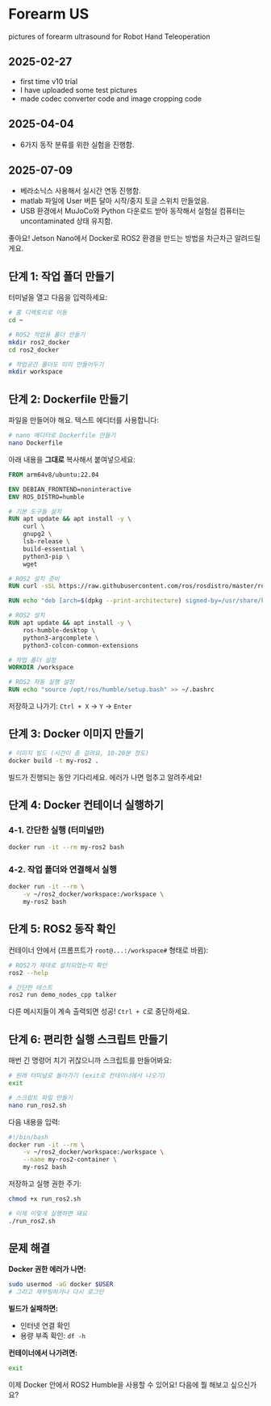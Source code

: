 # Forearm US
 pictures of forearm ultrasound for Robot Hand Teleoperation

## 2025-02-27
 - first time v10 trial
 - I have uploaded some test pictures
 - made codec converter code and image cropping code

## 2025-04-04
 - 6가지 동작 분류를 위한 실험을 진행함.

## 2025-07-09
 - 베라소닉스 사용해서 실시간 연동 진행함.
 - matlab 파일에 User 버튼 달아 시작/중지 토글 스위치 만들었음.
 - USB 환경에서 MuJoCo와 Python 다운로드 받아 동작해서 실험실 컴퓨터는 uncontaminated 상태 유지함.

좋아요! Jetson Nano에서 Docker로 ROS2 환경을 만드는 방법을 차근차근 알려드릴게요.

## 단계 1: 작업 폴더 만들기

터미널을 열고 다음을 입력하세요:

```bash
# 홈 디렉토리로 이동
cd ~

# ROS2 작업용 폴더 만들기
mkdir ros2_docker
cd ros2_docker

# 작업공간 폴더도 미리 만들어두기
mkdir workspace
```

## 단계 2: Dockerfile 만들기

파일을 만들어야 해요. 텍스트 에디터를 사용합니다:

```bash
# nano 에디터로 Dockerfile 만들기
nano Dockerfile
```

아래 내용을 **그대로** 복사해서 붙여넣으세요:

```dockerfile
FROM arm64v8/ubuntu:22.04

ENV DEBIAN_FRONTEND=noninteractive
ENV ROS_DISTRO=humble

# 기본 도구들 설치
RUN apt update && apt install -y \
    curl \
    gnupg2 \
    lsb-release \
    build-essential \
    python3-pip \
    wget

# ROS2 설치 준비
RUN curl -sSL https://raw.githubusercontent.com/ros/rosdistro/master/ros.key -o /usr/share/keyrings/ros-archive-keyring.gpg

RUN echo "deb [arch=$(dpkg --print-architecture) signed-by=/usr/share/keyrings/ros-archive-keyring.gpg] http://packages.ros.org/ros2/ubuntu $(. /etc/os-release && echo $UBUNTU_CODENAME) main" | tee /etc/apt/sources.list.d/ros2.list > /dev/null

# ROS2 설치
RUN apt update && apt install -y \
    ros-humble-desktop \
    python3-argcomplete \
    python3-colcon-common-extensions

# 작업 폴더 설정
WORKDIR /workspace

# ROS2 자동 실행 설정
RUN echo "source /opt/ros/humble/setup.bash" >> ~/.bashrc
```

저장하고 나가기: `Ctrl + X` → `Y` → `Enter`

## 단계 3: Docker 이미지 만들기

```bash
# 이미지 빌드 (시간이 좀 걸려요, 10-20분 정도)
docker build -t my-ros2 .
```

빌드가 진행되는 동안 기다리세요. 에러가 나면 멈추고 알려주세요!

## 단계 4: Docker 컨테이너 실행하기

### 4-1. 간단한 실행 (터미널만)

```bash
docker run -it --rm my-ros2 bash
```

### 4-2. 작업 폴더와 연결해서 실행

```bash
docker run -it --rm \
    -v ~/ros2_docker/workspace:/workspace \
    my-ros2 bash
```

## 단계 5: ROS2 동작 확인

컨테이너 안에서 (프롬프트가 `root@...:/workspace#` 형태로 바뀜):

```bash
# ROS2가 제대로 설치되었는지 확인
ros2 --help

# 간단한 테스트
ros2 run demo_nodes_cpp talker
```

다른 메시지들이 계속 출력되면 성공! `Ctrl + C`로 중단하세요.

## 단계 6: 편리한 실행 스크립트 만들기

매번 긴 명령어 치기 귀찮으니까 스크립트를 만들어봐요:

```bash
# 원래 터미널로 돌아가기 (exit로 컨테이너에서 나오기)
exit

# 스크립트 파일 만들기
nano run_ros2.sh
```

다음 내용을 입력:

```bash
#!/bin/bash
docker run -it --rm \
    -v ~/ros2_docker/workspace:/workspace \
    --name my-ros2-container \
    my-ros2 bash
```

저장하고 실행 권한 주기:

```bash
chmod +x run_ros2.sh

# 이제 이렇게 실행하면 돼요
./run_ros2.sh
```

## 문제 해결

**Docker 권한 에러가 나면:**
```bash
sudo usermod -aG docker $USER
# 그리고 재부팅하거나 다시 로그인
```

**빌드가 실패하면:**
- 인터넷 연결 확인
- 용량 부족 확인: `df -h`

**컨테이너에서 나가려면:**
```bash
exit
```

이제 Docker 안에서 ROS2 Humble을 사용할 수 있어요! 다음에 뭘 해보고 싶으신가요?
